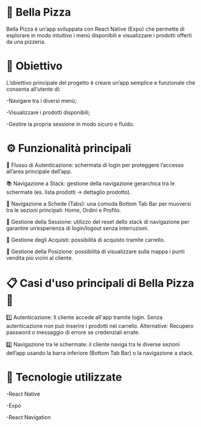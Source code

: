 # 🍕 Bella Pizza

Bella Pizza è un’app sviluppata con React Native (Expo) che permette di esplorare in modo intuitivo i menù disponibili e visualizzare i prodotti offerti da una pizzeria.

# 🎯 Obiettivo

L’obiettivo principale del progetto è creare un’app semplice e funzionale che consenta all’utente di:

-Navigare tra i diversi menù;

-Visualizzare i prodotti disponibili;

-Gestire la propria sessione in modo sicuro e fluido.

# ⚙️ Funzionalità principali

🔐 Flusso di Autenticazione: schermata di login per proteggere l’accesso all’area principale dell’app.

📚 Navigazione a Stack: gestione della navigazione gerarchica tra le schermate (es. lista prodotti → dettaglio prodotto).

📱 Navigazione a Schede (Tabs): una comoda Bottom Tab Bar per muoversi tra le sezioni principali: Home, Ordini e Profilo.

🔄 Gestione della Sessione: utilizzo del reset dello stack di navigazione per garantire un’esperienza di login/logout senza interruzioni.

🛒 Gestione degli Acquisti: possibilità di acquisto tramite carrello.

📍 Gestione della Posizione: possibilità di visualizzare sulla mappa i punti vendita più vicini al cliente.

# 📋 Casi d'uso principali di Bella Pizza 🍕
1️⃣ Autenticazione: Il cliente accede all'app tramite login. Senza autenticazione non può inserire i prodotti nel carrello.
                   Alternative: Recupero password o messaggio di errore se credenziali errate.
                   
2️⃣ Navigazione tra le schermate: il cliente naviga tra le diverse sezioni dell’app usando la barra inferiore (Bottom Tab Bar) o la navigazione a stack.                   

# 🧩 Tecnologie utilizzate

-React Native

-Expo

-React Navigation

